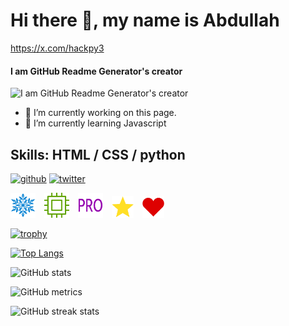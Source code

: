 # Hi there 👋, my name is Abdullah 
https://x.com/hackpy3
#### I am GitHub Readme Generator's creator
![I am GitHub Readme Generator's creator](https://arturssmirnovs.github.io/github-profile-readme-generator/images/banner.png)


- 🔭 I’m currently working on this page. 
- 🌱 I’m currently learning Javascript  

## Skills:  HTML / CSS / python 

[<img src='https://cdn.jsdelivr.net/npm/simple-icons@3.0.1/icons/github.svg' alt='github' height='40'>](https://github.com/abdullah89255)  [<img src='https://cdn.jsdelivr.net/npm/simple-icons@3.0.1/icons/twitter.svg' alt='twitter' height='40'>](https://twitter.com/hackpy3)  

<a href='https://archiveprogram.github.com/'><img src='https://raw.githubusercontent.com/acervenky/animated-github-badges/master/assets/acbadge.gif' width='40' height='40'></a> <a href='https://docs.github.com/en/developers'><img src='https://raw.githubusercontent.com/acervenky/animated-github-badges/master/assets/devbadge.gif' width='40' height='40'></a> <a href='https://github.com/pricing'><img src='https://raw.githubusercontent.com/acervenky/animated-github-badges/master/assets/pro.gif' width='40' height='40'></a> <a href='https://stars.github.com/'><img src='https://raw.githubusercontent.com/acervenky/animated-github-badges/master/assets/starbadge.gif' width='35' height='35'></a> <a href='https://docs.github.com/en/github/supporting-the-open-source-community-with-github-sponsors'><img src='https://raw.githubusercontent.com/acervenky/animated-github-badges/master/assets/sponsorbadge.gif' width='35' height='35'></a> 

[![trophy](https://github-profile-trophy.vercel.app/?username=abdullah89255)](https://github.com/ryo-ma/github-profile-trophy)

[![Top Langs](https://github-readme-stats.vercel.app/api/top-langs/?username=abdullah89255)](https://github.com/anuraghazra/github-readme-stats)

![GitHub stats](https://github-readme-stats.vercel.app/api?username=abdullah89255&show_icons=true&count_private=true)  

![GitHub metrics](https://metrics.lecoq.io/abdullah89255)  

![GitHub streak stats](https://streak-stats.demolab.com/?user=abdullah89255)  

